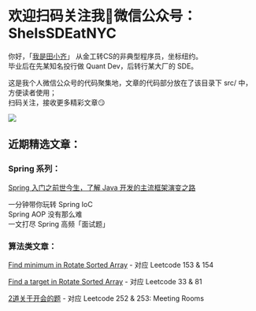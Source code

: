 # 欢迎扫码关注我👏微信公众号：SheIsSDEatNYC


你好，「<a href="http://mp.weixin.qq.com/s?__biz=MzU5NzMzNDkxNw==&mid=100000004&idx=1&sn=deba57882f376ecfbd6582273ebc5b3a&chksm=7e544fee4923c6f89e5b16cf15cfb083124f38349a084bc75407f81d20bfdeb6210d3aa2a10d#rd">我是田小齐</a>」
从金工转CS的非典型程序员，坐标纽约。    
毕业后在先某知名投行做 Quant Dev，后转行某大厂的 SDE。

这是我个人微信公众号的代码聚集地，文章的代码部分放在了该目录下 src/ 中，方便读者使用；  
扫码关注，接收更多精彩文章:smirk: 


![](https://github.com/huiqit/Pictures/blob/master/%E5%85%AC%E4%BC%97%E5%8F%B7%E4%BA%8C%E7%BB%B4%E7%A0%81.jpg)
 

## 近期精选文章：  
### Spring 系列：  
<a href="http://mp.weixin.qq.com/s?__biz=MzU5NzMzNDkxNw==&mid=100000157&idx=1&sn=6635b0d42c67782ba8668ae2f8ff4eed&chksm=7e544f774923c6610150595afaa1190c91e85cbabde65de02583870dd54d3c4b312d8b717338#rd">Spring 入门之前世今生，了解 Java 开发的主流框架演变之路</a>  

一分钟带你玩转 Spring IoC  
Spring AOP 没有那么难  
一文打尽 Spring 高频「面试题」

### 算法类文章：  
[Find minimum in Rotate Sorted Array](http://mp.weixin.qq.com/s?__biz=MzU5NzMzNDkxNw==&mid=100000055&idx=1&sn=2b8f9f6ea5740e2af0ffaaafffea9be1&chksm=7e544fdd4923c6cb1daa0f4ad7020cb7a99d381711708b2a76837b4685e9158228047a63b857#rd) - 对应 Leetcode 153 & 154     

[Find a target in Rotate Sorted Array](
http://mp.weixin.qq.com/s?__biz=MzU5NzMzNDkxNw==&mid=100000069&idx=1&sn=a4bf5b7e7a56585bb9c142363d819566&chksm=7e544faf4923c6b908402bb9559f94cad1b1de6620a4f218068d8c8d7bb57174b104cfbefb7a#rd) - 对应 Leetcode 33 & 81  

[2道关于开会的题](http://mp.weixin.qq.com/s?__biz=MzU5NzMzNDkxNw==&mid=100000088&idx=1&sn=464ddc7e3e1558a198a6c13b4b720db3&chksm=7e544fb24923c6a4283374504f035ea55f7274b7111db9458ea21153303a93080c57d5097258#rd) - 对应 Leetcode 252 & 253: Meeting Rooms  
   




